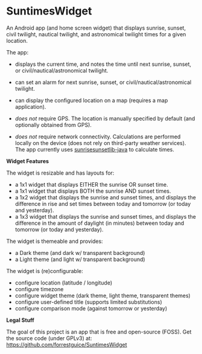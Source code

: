 # SuntimesWidget
An Android app (and home screen widget) that displays sunrise, sunset, civil twilight, nautical twilight, and astronomical twilight times for a given location.

The app:
* displays the current time, and notes the time until next sunrise, sunset, or civil/nautical/astronomical twilight.
* can set an alarm for next sunrise, sunset, or civil/nautical/astronomical twilight.
* can display the configured location on a map (requires a map application).

* *does not* require GPS. The location is manually specified by default (and optionally obtained from GPS).
* *does not* require network connectivity. Calculations are performed locally on the device (does not rely on third-party weather services). The app currently uses [sunrisesunsetlib-java](http://mikereedell.github.io/sunrisesunsetlib-java/) to calculate times.

**Widget Features**

The widget is resizable and has layouts for:
* a 1x1 widget that displays EITHER the sunrise OR sunset time.
* a 1x1 widget that displays BOTH the sunrise AND sunset times.
* a 1x2 widget that displays the sunrise and sunset times, and displays the difference in rise and set times between today and tomorrow (or today and yesterday).
* a 1x3 widget that displays the sunrise and sunset times, and displays the difference in the amount of daylight (in minutes) between today and tomorrow (or today and yesterday).

The widget is themeable and provides:
* a Dark theme (and dark w/ transparent background)
* a Light theme (and light w/ transparent background)

The widget is (re)configurable:
* configure location (latitude / longitude)
* configure timezone
* configure widget theme (dark theme, light theme, transparent themes)
* configure user-defined title (supports limited substitutions)
* configure comparison mode (against tomorrow or yesterday)


**Legal Stuff**

The goal of this project is an app that is free and open-source (FOSS). Get the source code (under GPLv3) at: https://github.com/forrestguice/SuntimesWidget
